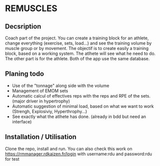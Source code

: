 # REMUSCLES

## Decsription

Coach part of the project. You can create a training block for an athlete, change everything (exercise, sets, load...) and see the training volume by muscle group or by movement.
The objectif is to create easily a training block, based on a working system. The atlhete will see what he need to do.
The other part is for the athlete. Both of the app use the same database.


## Planing todo

- Use of the "tonnage" along side with the volume
- Management of EMOM sets
- Automatic calcul of effectives reps with the reps and RPE of the sets. (major driver in hypertrophy)
- Automatic suggestion of minimal load, based on what we want to work (Strengh, Explosiviy, Hyperthrophy...)
- See exactly what the atlhete has done. (already in bdd but need an interface)


## Installation / Utilisation

Clone the repo, install and run.
You can also check this work on https://rmmanager.rdkaizen.fr/login with username:rdu and password:rdu for test
